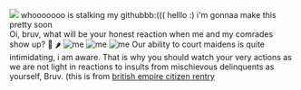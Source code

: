 ![](https://komarev.com/ghpvc/?username=your-github-username&color=green)    whooooooo is stalking my githubbb:(((
                                                                                                                                                                      helllo :) i'm gonnaa make this pretty soon                                                                                                                                                           
Oi, bruv, what will be your honest reaction when me and my comrades show up? 🥵 🌶 
![me](https://files.catbox.moe/ezpsdy.png) ![me](https://files.catbox.moe/7pfqnd.png) ![me](https://files.catbox.moe/2yyguc.png) Our ability to court maidens is quite intimidating, i am aware. That is why you should watch your very actions as we are not light in reactions to insults from mischievous delinquents as yourself, Bruv. (this is from [british empire citizen rentry](https://rentry.co/britishempirecitizen)
